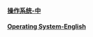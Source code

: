 
#### [操作系统-中](https://github.com/Carpe-Wang/Interview/blob/main/%E6%93%8D%E4%BD%9C%E7%B3%BB%E7%BB%9F/%E6%93%8D%E4%BD%9C%E7%B3%BB%E7%BB%9F.md)
#### [Operating System-English](https://github.com/Carpe-Wang/Interview/blob/main/%E6%93%8D%E4%BD%9C%E7%B3%BB%E7%BB%9F/OperatingSystem.md)
